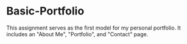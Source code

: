 # Basic-Portfolio
This assignment serves as the first model for my personal portfolio. It includes an "About Me", "Portfolio", and "Contact" page.
